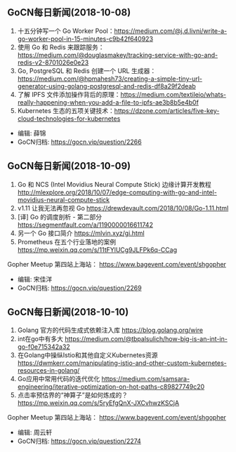 ## GoCN每日新闻(2018-10-08)

1. 十五分钟写一个 Go Worker Pool：https://medium.com/@j.d.livni/write-a-go-worker-pool-in-15-minutes-c9b42f640923
2. 使用 Go 和 Redis 来跟踪服务：https://medium.com/@douglasmakey/tracking-service-with-go-and-redis-v2-8701026e0e23
3. Go, PostgreSQL 和 Redis 创建一个 URL 生成器： https://medium.com/@hpmahesh73/creating-a-simple-tiny-url-generator-using-golang-postgresql-and-redis-df8a29f2deab
4. 了解 IPFS 文件添加操作背后的原理：https://medium.com/textileio/whats-really-happening-when-you-add-a-file-to-ipfs-ae3b8b5e4b0f
5. Kubernetes 生态的五项关键技术：https://dzone.com/articles/five-key-cloud-technologies-for-kubernetes


- 编辑: 薛锦
- GoCN归档:  https://gocn.vip/question/2266


## GoCN每日新闻(2018-10-09)

1. Go 和 NCS (Intel Movidius Neural Compute Stick) 边缘计算开发教程 http://mlexplore.org/2018/10/07/edge-computing-with-go-and-intel-movidius-neural-compute-stick
2. v1.11 让我无法再忽视 Go  https://drewdevault.com/2018/10/08/Go-1.11.html
3. [译] Go 的调度剖析 - 第二部分 https://segmentfault.com/a/1190000016611742
4. 另一个 Go 接口简介 https://mlvin.xyz/gi.html
5. Prometheus 在五个行业落地的案例 https://mp.weixin.qq.com/s/11tFYlUCg9JLFPk6q-CCag

Gopher Meetup 第四站上海站： https://www.bagevent.com/event/shgopher

- 编辑: 宋佳洋
- GoCN归档: https://gocn.vip/question/2269

## GoCN每日新闻(2018-10-10)

1. Golang 官方的代码生成式依赖注入库 https://blog.golang.org/wire
2. int在go中有多大 https://medium.com/@tbpalsulich/how-big-is-an-int-in-go-f0e715342a32
3. 在Golang中操纵Istio和其他自定义Kubernetes资源 https://dwmkerr.com/manipulating-istio-and-other-custom-kubernetes-resources-in-golang/
4. Go应用中常用代码的迭代优化 https://medium.com/samsara-engineering/iterative-optimization-on-hot-paths-c89827749c20
5. 点击率预估界的“神算子”是如何炼成的？ https://mp.weixin.qq.com/s/5ryEfgQnX-JXCvhwzKSCjA

Gopher Meetup 第四站上海站： https://www.bagevent.com/event/shgopher

- 编辑: 周云轩
- GoCN归档: https://gocn.vip/question/2274
